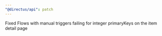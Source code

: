 ```yaml
---
"@directus/api": patch
---
```


Fixed Flows with manual triggers failing for integer primaryKeys on the item detail page
